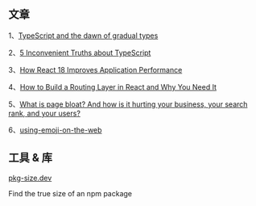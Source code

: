 ## 文章

1、[TypeScript and the dawn of gradual types](https://github.com/readme/featured/typescript-gradual-types)

2、[5 Inconvenient Truths about TypeScript](https://oida.dev/5-truths-about-typescript/)

3、[How React 18 Improves Application Performance](https://vercel.com/blog/how-react-18-improves-application-performance)

4、[How to Build a Routing Layer in React and Why You Need It](https://semaphoreci.com/blog/routing-layer-react)

5、[What is page bloat? And how is it hurting your business, your search rank, and your users?](https://www.speedcurve.com/blog/page-bloat-web-performance/)

6、[using-emoji-on-the-web](https://fullystacked.net/posts/using-emoji-on-the-web/)
## 工具 & 库

[pkg-size.dev](https://github.com/privatenumber/pkg-size.dev)

Find the true size of an npm package